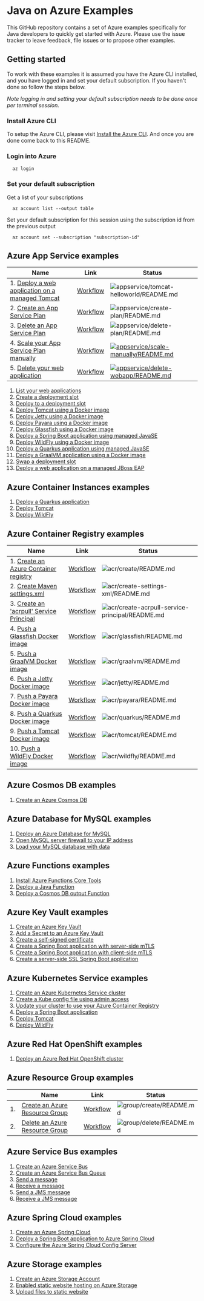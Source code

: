 # Java on Azure Examples

This GitHub repository contains a set of Azure examples specifically for Java 
developers to quickly get started with Azure. Please use the issue tracker to
leave feedback, file issues or to propose other examples.

## Getting started

To work with these examples it is assumed you have the Azure CLI installed, and
you have logged in and set your default subscription. If you haven't done so
follow the steps below.

_Note logging in and setting your default subscription needs to be done once per
 terminal session._

### Install Azure CLI

To setup the Azure CLI, please visit [Install the Azure CLI](https://docs.microsoft.com/en-us/cli/azure/install-azure-cli). And once you are done come back to this README.

### Login into Azure

<!-- workflow.skip() -->
````shell
  az login
````

### Set your default subscription

Get a list of your subscriptions

<!-- workflow.skip() -->
````shell
  az account list --output table
````

Set your default subscription for this session using the subscription id from the previous output

<!-- workflow.skip() -->
````shell
  az account set --subscription "subscription-id"
````

<!-- workflow.run() 
exit 0
  -->

## Azure App Service examples

| Name | Link | Status
| ---- | ---- | ------ 
| 1. [Deploy a web application on a managed Tomcat](appservice/tomcat-helloworld/) | [Workflow](.github/workflows/appservice_tomcat-helloworld_README_md.yml) | ![appservice/tomcat-helloworld/README.md](https://github.com/Azure-Samples/java-on-azure-examples/workflows/appservice/tomcat-helloworld/README.md/badge.svg)
| 2. [Create an App Service Plan](appservice/create-plan/) | [Workflow](.github/workflows/appservice_create-plan_README_md.yml) | ![appservice/create-plan/README.md](https://github.com/Azure-Samples/java-on-azure-examples/workflows/appservice/create-plan/README.md/badge.svg)
| 3. [Delete an App Service Plan](appservice/delete-plan/) | [Workflow](.github/workflows/appservice_delete-plan_README_md.yml) | ![appservice/delete-plan/README.md](https://github.com/Azure-Samples/java-on-azure-examples/workflows/appservice/delete-plan/README.md/badge.svg)
| 4. [Scale your App Service Plan manually](appservice/scale-manually/) | [Workflow](.github/workflows/appservice_scale-manually_README_md.yml) | [![appservice/scale-manually/README.md](https://github.com/Azure-Samples/java-on-azure-examples/actions/workflows/appservice_scale-manually_README_md.yml/badge.svg)](https://github.com/Azure-Samples/java-on-azure-examples/actions/workflows/appservice_scale-manually_README_md.yml)
| 5. [Delete your web application](appservice/delete-webapp/) | [Workflow](.github/workflows/appservice_delete-webapp_README_md.yml) | [![appservice/delete-webapp/README.md](https://github.com/Azure-Samples/java-on-azure-examples/actions/workflows/appservice_delete-webapp_README_md.yml/badge.svg)](https://github.com/Azure-Samples/java-on-azure-examples/actions/workflows/appservice_delete-webapp_README_md.yml)
1. [List your web applications](appservice/list-webapp/)
1. [Create a deployment slot](appservice/create-a-deployment-slot/)
1. [Deploy to a deployment slot](appservice/deploy-to-deployment-slot/)
1. [Deploy Tomcat using a Docker image](appservice/docker-tomcat/)
1. [Deploy Jetty using a Docker image](appservice/docker-jetty/)
1. [Deploy Payara using a Docker image](appservice/docker-payara/)
1. [Deploy Glassfish using a Docker image](appservice/docker-glassfish/)
1. [Deploy a Spring Boot application using managed JavaSE](appservice/javase-springboot/)
1. [Deploy WildFly using a Docker image](appservice/docker-wildfly/)
1. [Deploy a Quarkus application using managed JavaSE](appservice/javase-quarkus/)
1. [Deploy a GraalVM application using a Docker image](appservice/docker-graalvm/)
1. [Swap a deployment slot](appservice/swap-deployment-slot/)
1. [Deploy a web application on a managed JBoss EAP](appservice/jboss-eap-helloworld/)

## Azure Container Instances examples

1. [Deploy a Quarkus application](aci/quarkus/)
1. [Deploy Tomcat](aci/tomcat/)
1. [Deploy WildFly](aci/wildfly/)

## Azure Container Registry examples

| Name | Link | Status
| ---- | ---- | ------ 
| 1. [Create an Azure Container registry](acr/create/) | [Workflow](.github/workflows/acr_create_README_md.yml) | ![acr/create/README.md](https://github.com/Azure-Samples/java-on-azure-examples/workflows/acr/create/README.md/badge.svg)
| 2. [Create Maven settings.xml](acr/create-settings-xml/) | [Workflow](.github/workflows/acr_create-settings-xml_README_md.yml) | ![acr/create-settings-xml/README.md](https://github.com/Azure-Samples/java-on-azure-examples/workflows/acr/create-settings-xml/README.md/badge.svg)
| 3. [Create an 'acrpull' Service Principal](acr/create-acrpull-service-principal/) | [Workflow](.github/workflows/acr_create-acrpull-service-principal_README_md.yml) | ![acr/create-acrpull-service-principal/README.md](https://github.com/Azure-Samples/java-on-azure-examples/workflows/acr/create-acrpull-service-principal/README.md/badge.svg)
| 4. [Push a Glassfish Docker image](acr/glassfish/) | [Workflow](.github/workflows/acr_glassfish_README_md.yml) | ![acr/glassfish/README.md](https://github.com/Azure-Samples/java-on-azure-examples/workflows/acr/glassfish/README.md/badge.svg)
| 5. [Push a GraalVM Docker image](acr/graalvm/) | [Workflow](.github/workflows/acr_graalvm_README_md.yml) | ![acr/graalvm/README.md](https://github.com/Azure-Samples/java-on-azure-examples/workflows/acr/graalvm/README.md/badge.svg) 
| 6. [Push a Jetty Docker image](acr/jetty/) | [Workflow](.github/workflows/acr_jetty_README_md.yml) | ![acr/jetty/README.md](https://github.com/Azure-Samples/java-on-azure-examples/workflows/acr/jetty/README.md/badge.svg)
| 7. [Push a Payara Docker image](acr/payara/) | [Workflow](.github/workflows/acr_payara_README_md.yml) | ![acr/payara/README.md](https://github.com/Azure-Samples/java-on-azure-examples/workflows/acr/payara/README.md/badge.svg)
| 8. [Push a Quarkus Docker image](acr/quarkus/) | [Workflow](.github/workflows/acr_quarkus_README_md.yml) | ![acr/quarkus/README.md](https://github.com/Azure-Samples/java-on-azure-examples/workflows/acr/quarkus/README.md/badge.svg)
| 9. [Push a Tomcat Docker image](acr/tomcat/) | [Workflow](.github/workflows/acr_tomcat_README_md.yml) | ![acr/tomcat/README.md](https://github.com/Azure-Samples/java-on-azure-examples/workflows/acr/tomcat/README.md/badge.svg)
| 10. [Push a WildFly Docker image](acr/wildfly/) | [Workflow](.github/workflows/acr_wildfly_README_md.yml) | ![acr/wildfly/README.md](https://github.com/Azure-Samples/java-on-azure-examples/workflows/acr/wildfly/README.md/badge.svg)

## Azure Cosmos DB examples

1. [Create an Azure Cosmos DB](cosmosdb/create/)

## Azure Database for MySQL examples

1. [Deploy an Azure Database for MySQL](mysql/create/)
1. [Open MySQL server firewall to your IP address](mysql/open-firewall-to-your-ip/)
1. [Load your MySQL database with data](mysql/load-your-mysql-database-with-data/)

## Azure Functions examples

1. [Install Azure Functions Core Tools](functions/install-tools/)
1. [Deploy a Java Function](functions/java/)
1. [Deploy a Cosmos DB output Function](functions/cosmosdb-output/)

## Azure Key Vault examples

1. [Create an Azure Key Vault](keyvault/create/)
1. [Add a Secret to an Azure Key Vault](keyvault/add-secret/)
1. [Create a self-signed certificate](keyvault/create-self-signed-certificate/)
1. [Create a Spring Boot application with server-side mTLS](keyvault/spring-boot-mtls-server-side/)
1. [Create a Spring Boot application with client-side mTLS](keyvault/spring-boot-mtls-client-side/)
1. [Create a server-side SSL Spring Boot application](keyvault/spring-boot-ssl-server-side/)

## Azure Kubernetes Service examples

1. [Create an Azure Kubernetes Service cluster](aks/create/)
1. [Create a Kube config file using admin access](aks/create-kube-config/)
1. [Update your cluster to use your Azure Container Registry](aks/use-your-acr/)
1. [Deploy a Spring Boot application](aks/springboot/)
1. [Deploy Tomcat](aks/tomcat/)
1. [Deploy WildFly](aks/wildfly/)

## Azure Red Hat OpenShift examples

1. [Deploy an Azure Red Hat OpenShift cluster](aro/create/)

## Azure Resource Group examples

|    | Name | Link | Status
| -- | ---- | ---- | ------ 
| 1. | [Create an Azure Resource Group](group/create/) | [Workflow](.github/workflows/group_create_README_md.yml) | ![group/create/README.md](https://github.com/Azure-Samples/java-on-azure-examples/workflows/group/create/README.md/badge.svg)
| 2. | [Delete an Azure Resource Group](group/delete/) | [Workflow](.github/workflows/group_delete_README_md.yml) | ![group/delete/README.md](https://github.com/Azure-Samples/java-on-azure-examples/workflows/group/delete/README.md/badge.svg)

## Azure Service Bus examples

1. [Create an Azure Service Bus](servicebus/create/)
1. [Create an Azure Service Bus Queue](servicebus/create-queue/)
1. [Send a message](servicebus/send-message/)
1. [Receive a message](servicebus/receive-message/)
1. [Send a JMS message](servicebus/send-jms-message/)
1. [Receive a JMS message](servicebus/receive-jms-message/)

## Azure Spring Cloud examples

1. [Create an Azure Spring Cloud](spring-cloud/create/)
1. [Deploy a Spring Boot application to Azure Spring Cloud](spring-cloud/helloworld/)
1. [Configure the Azure Spring Cloud Config Server](spring-cloud/config-server/)

## Azure Storage examples

1. [Create an Azure Storage Account](storage/create/)
1. [Enabled static website hosting on Azure Storage](storage/enable-static-website-hosting/)
1. [Upload files to static website](storage/blob/upload-files-to-static-website/)
